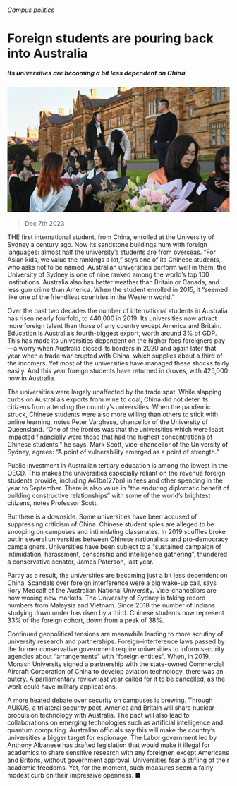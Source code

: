 ###### Campus politics

# Foreign students are pouring back into Australia 

##### Its universities are becoming a bit less dependent on China 

![image](images/20231209_ASP001.jpg) 

> Dec 7th 2023 

THE first international student, from China, enrolled at the University of Sydney a century ago. Now its sandstone buildings hum with foreign languages: almost half the university’s students are from overseas. “For Asian kids, we value the rankings a lot,” says one of its Chinese students, who asks not to be named. Australian universities perform well in them; the University of Sydney is one of nine ranked among the world’s top 100 institutions. Australia also has better weather than Britain or Canada, and less gun crime than America. When the student enrolled in 2015, it “seemed like one of the friendliest countries in the Western world.” 

Over the past two decades the number of international students in Australia has risen nearly fourfold, to 440,000 in 2019. Its universities now attract more foreign talent than those of any country except America and Britain. Education is Australia’s fourth-biggest export, worth around 3% of GDP. This has made its universities dependent on the higher fees foreigners pay—a worry when Australia closed its borders in 2020 and again later that year when a trade war erupted with China, which supplies about a third of the incomers. Yet most of the universities have managed these shocks fairly easily. And this year foreign students have returned in droves, with 425,000 now in Australia.

The universities were largely unaffected by the trade spat. While slapping curbs on Australia’s exports from wine to coal, China did not deter its citizens from attending the country’s universities. When the pandemic struck, Chinese students were also more willing than others to stick with online learning, notes Peter Varghese, chancellor of the University of Queensland. “One of the ironies was that the universities which were least impacted financially were those that had the highest concentrations of Chinese students,” he says. Mark Scott, vice-chancellor of the University of Sydney, agrees: “A point of vulnerability emerged as a point of strength.” 

Public investment in Australian tertiary education is among the lowest in the OECD. This makes the universities especially reliant on the revenue foreign students provide, including A$41bn ($27bn) in fees and other spending in the year to September. There is also value in “the enduring diplomatic benefit of building constructive relationships” with some of the world’s brightest citizens, notes Professor Scott.

But there is a downside. Some universities have been accused of suppressing criticism of China. Chinese student spies are alleged to be snooping on campuses and intimidating classmates. In 2019 scuffles broke out in several universities between Chinese nationalists and pro-democracy campaigners. Universities have been subject to a “sustained campaign of intimidation, harassment, censorship and intelligence gathering”, thundered a conservative senator, James Paterson, last year. 

Partly as a result, the universities are becoming just a bit less dependent on China. Scandals over foreign interference were a big wake-up call, says Rory Medcalf of the Australian National University. Vice-chancellors are now wooing new markets. The University of Sydney is taking record numbers from Malaysia and Vietnam. Since 2018 the number of Indians studying down under has risen by a third. Chinese students now represent 33% of the foreign cohort, down from a peak of 38%.

Continued geopolitical tensions are meanwhile leading to more scrutiny of university research and partnerships. Foreign-interference laws passed by the former conservative government require universities to inform security agencies about “arrangements” with “foreign entities”. When, in 2019, Monash University signed a partnership with the state-owned Commercial Aircraft Corporation of China to develop aviation technology, there was an outcry. A parliamentary review last year called for it to be cancelled, as the work could have military applications.

A more heated debate over security on campuses is brewing. Through AUKUS, a trilateral security pact, America and Britain will share nuclear-propulsion technology with Australia. The pact will also lead to collaborations on emerging technologies such as artificial intelligence and quantum computing. Australian officials say this will make the country’s universities a bigger target for espionage. The Labor government led by Anthony Albanese has drafted legislation that would make it illegal for academics to share sensitive research with any foreigner, except Americans and Britons, without government approval. Universities fear a stifling of their academic freedoms. Yet, for the moment, such measures seem a fairly modest curb on their impressive openness. ■

